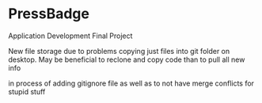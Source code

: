 # PressBadge
Application Development Final Project

New file storage due to problems copying just files into git folder on desktop. May be beneficial to reclone and copy code than 
to pull all new info

in process of adding gitignore file as well as to not have merge conflicts for stupid stuff
